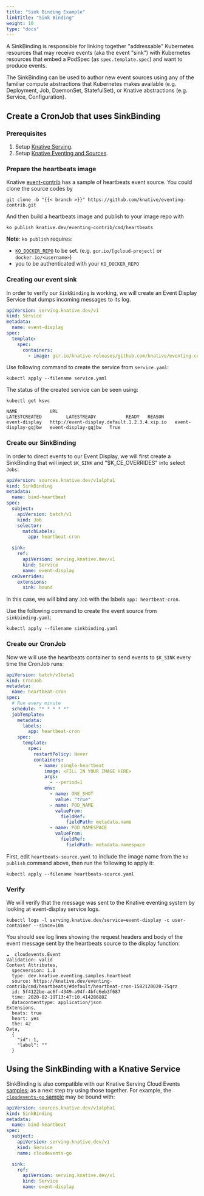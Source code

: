 ```yaml
---
title: "Sink Binding Example"
linkTitle: "Sink Binding"
weight: 10
type: "docs"
---
```


A SinkBinding is responsible for linking together "addressable" Kubernetes
resources that may receive events (aka the event "sink") with Kubernetes
resources that embed a PodSpec (as `spec.template.spec`) and want to produce
events.

The SinkBinding can be used to author new event sources using any of the
familiar compute abstractions that Kubernetes makes available (e.g. Deployment,
Job, DaemonSet, StatefulSet), or Knative abstractions (e.g. Service,
Configuration).


## Create a CronJob that uses SinkBinding

### Prerequisites

1. Setup [Knative Serving](../../../serving).
1. Setup [Knative Eventing and Sources](../../../eventing).

### Prepare the heartbeats image

Knative [event-contrib](https://github.com/knative/eventing-contrib) has a
sample of heartbeats event source. You could clone the source codes by

```
git clone -b "{{< branch >}}" https://github.com/knative/eventing-contrib.git
```

And then build a heartbeats image and publish to your image repo with

```
ko publish knative.dev/eventing-contrib/cmd/heartbeats
```

**Note**: `ko publish` requires:

- [`KO_DOCKER_REPO`](https://github.com/knative/serving/blob/master/DEVELOPMENT.md#environment-setup)
  to be set. (e.g. `gcr.io/[gcloud-project]` or `docker.io/<username>`)
- you to be authenticated with your `KO_DOCKER_REPO`

### Creating our event sink

In order to verify our `SinkBinding` is working, we will create an Event Display
Service that dumps incoming messages to its log.

```yaml
apiVersion: serving.knative.dev/v1
kind: Service
metadata:
  name: event-display
spec:
  template:
    spec:
      containers:
        - image: gcr.io/knative-releases/github.com/knative/eventing-contrib/cmd/event_display
```

Use following command to create the service from `service.yaml`:

```shell
kubectl apply --filename service.yaml
```

The status of the created service can be seen using:

```shell
kubectl get ksvc

NAME            URL                                           LATESTCREATED         LATESTREADY           READY   REASON
event-display   http://event-display.default.1.2.3.4.xip.io   event-display-gqjbw   event-display-gqjbw   True
```

### Create our SinkBinding

In order to direct events to our Event Display, we will first create a
SinkBinding that will inject `$K_SINK` and "$K_CE_OVERRIDES" into select `Jobs`:

```yaml
apiVersion: sources.knative.dev/v1alpha1
kind: SinkBinding
metadata:
  name: bind-heartbeat
spec:
  subject:
    apiVersion: batch/v1
    kind: Job
    selector:
      matchLabels:
        app: heartbeat-cron

  sink:
    ref:
      apiVersion: serving.knative.dev/v1
      kind: Service
      name: event-display
  ceOverrides:
    extensions:
      sink: bound
```

In this case, we will bind any `Job` with the labels `app: heartbeat-cron`.

Use the following command to create the event source from `sinkbinding.yaml`:

```shell
kubectl apply --filename sinkbinding.yaml
```

### Create our CronJob

Now we will use the heartbeats container to send events to `$K_SINK` every time
the CronJob runs:

```yaml
apiVersion: batch/v1beta1
kind: CronJob
metadata:
  name: heartbeat-cron
spec:
  # Run every minute
  schedule: "* * * * *"
  jobTemplate:
    metadata:
      labels:
        app: heartbeat-cron
    spec:
      template:
        spec:
          restartPolicy: Never
          containers:
            - name: single-heartbeat
              image: <FILL IN YOUR IMAGE HERE>
              args:
                - --period=1
              env:
                - name: ONE_SHOT
                  value: "true"
                - name: POD_NAME
                  valueFrom:
                    fieldRef:
                      fieldPath: metadata.name
                - name: POD_NAMESPACE
                  valueFrom:
                    fieldRef:
                      fieldPath: metadata.namespace
```

First, edit `heartbeats-source.yaml` to include the image name from the
`ko publish` command above, then run the following to apply it:

```shell
kubectl apply --filename heartbeats-source.yaml
```

### Verify

We will verify that the message was sent to the Knative eventing system by
looking at event-display service logs.

```shell
kubectl logs -l serving.knative.dev/service=event-display -c user-container --since=10m
```

You should see log lines showing the request headers and body of the event
message sent by the heartbeats source to the display function:

```
☁️  cloudevents.Event
Validation: valid
Context Attributes,
  specversion: 1.0
  type: dev.knative.eventing.samples.heartbeat
  source: https://knative.dev/eventing-contrib/cmd/heartbeats/#default/heartbeat-cron-1582120020-75qrz
  id: 5f4122be-ac6f-4349-a94f-4bfc6eb3f687
  time: 2020-02-19T13:47:10.41428688Z
  datacontenttype: application/json
Extensions,
  beats: true
  heart: yes
  the: 42
Data,
  {
    "id": 1,
    "label": ""
  }
```

## Using the SinkBinding with a Knative Service

SinkBinding is also compatible with our Knative Serving Cloud Events
[samples](../../../serving/samples/cloudevents); as a next step try using those
together.  For example, the [`cloudevents-go`
sample](../../../serving/samples/cloudevents/cloudevents-go) may be bound with:

```yaml
apiVersion: sources.knative.dev/v1alpha1
kind: SinkBinding
metadata:
  name: bind-heartbeat
spec:
  subject:
    apiVersion: serving.knative.dev/v1
    kind: Service
    name: cloudevents-go

  sink:
    ref:
      apiVersion: serving.knative.dev/v1
      kind: Service
      name: event-display
```

